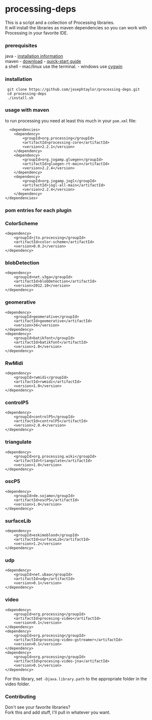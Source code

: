 # processing-deps
This is a script and a collection of Processing libraries.<br/>
It will install the libraries as maven dependencies so you can work with Processing in your favorite IDE.

### prerequisites
java - [installation information](http://docs.oracle.com/javase/8/docs/technotes/guides/install/install_overview.html)<br/>
maven - [download](http://maven.apache.org/download.cgi) -
[quick-start guide](http://maven.apache.org/run-maven/index.html#Quick_Start)<br/>
a shell - mac/linux use the terminal. - windows use [cygwin](https://www.cygwin.com/)

### installation
     git clone https://github.com/josephtaylor/processing-deps.git
     cd processing-deps
     ./install.sh

### usage with maven
to run processing you need at least this much in your <code>pom.xml</code> file:
<pre><code>  &lt;dependencies&gt;
	&lt;dependency&gt;
		&lt;groupId&gt;org.processing&lt;/groupId&gt;
		&lt;artifactId&gt;processing-core&lt;/artifactId&gt;
		&lt;version&gt;2.2.1&lt;/version&gt;
	&lt;/dependency&gt;
	&lt;dependency&gt;
		&lt;groupId&gt;org.jogamp.gluegen&lt;/groupId&gt;
		&lt;artifactId&gt;gluegen-rt-main&lt;/artifactId&gt;
		&lt;version&gt;2.2.4&lt;/version&gt;
	&lt;/dependency&gt;
	&lt;dependency&gt;
		&lt;groupId&gt;org.jogamp.jogl&lt;/groupId&gt;
		&lt;artifactId&gt;jogl-all-main&lt;/artifactId&gt;
		&lt;version&gt;2.2.4&lt;/version&gt;
	&lt;/dependency&gt;
&lt;/dependencies&gt;</code></pre>

### pom entries for each plugin

### ColorScheme
<pre><code>&lt;dependency&gt;
	&lt;groupId&gt;jto.processing&lt;/groupId&gt;
	&lt;artifactId&gt;color-scheme&lt;/artifactId&gt;
	&lt;version&gt;0.0.2&lt;/version&gt;
&lt;/dependency&gt;</code></pre>

### blobDetection
<pre><code>&lt;dependency&gt;
	&lt;groupId&gt;net.v3ga&lt;/groupId&gt;
	&lt;artifactId&gt;blobDetection&lt;/artifactId&gt;
	&lt;version&gt;2012.10&lt;/version&gt;
&lt;/dependency&gt;</code></pre>

### geomerative
<pre><code>&lt;dependency&gt;
	&lt;groupId&gt;geomerative&lt;/groupId&gt;
	&lt;artifactId&gt;geomerative&lt;/artifactId&gt;
	&lt;version&gt;34&lt;/version&gt;
&lt;/dependency&gt;
&lt;dependency&gt;
	&lt;groupId&gt;batikfont&lt;/groupId&gt;
	&lt;artifactId&gt;batikfont&lt;/artifactId&gt;
	&lt;version&gt;1.0&lt;/version&gt;
&lt;/dependency&gt;</code></pre>

### RwMidi
<pre><code>&lt;dependency&gt;
	&lt;groupId&gt;rwmidi&lt;/groupId&gt;
	&lt;artifactId&gt;rwmidi&lt;/artifactId&gt;
	&lt;version&gt;1.0&lt;/version&gt;
&lt;/dependency&gt;</code></pre>

### controlP5
<pre><code>&lt;dependency&gt;
	&lt;groupId&gt;controlP5&lt;/groupId&gt;
	&lt;artifactId&gt;controlP5&lt;/artifactId&gt;
	&lt;version&gt;2.0.4&lt;/version&gt;
&lt;/dependency&gt;</code></pre>

### triangulate
<pre><code>&lt;dependency&gt;
	&lt;groupId&gt;org.processing.wiki&lt;/groupId&gt;
	&lt;artifactId&gt;triangulate&lt;/artifactId&gt;
	&lt;version&gt;1.0&lt;/version&gt;
&lt;/dependency&gt;</code></pre>

### oscP5
<pre><code>&lt;dependency&gt;
	&lt;groupId&gt;de.sojamo&lt;/groupId&gt;
	&lt;artifactId&gt;oscP5&lt;/artifactId&gt;
	&lt;version&gt;1.0&lt;/version&gt;
&lt;/dependency&gt;</code></pre>

### surfaceLib
<pre><code>&lt;dependency&gt;
	&lt;groupId&gt;eskimoblood&lt;/groupId&gt;
	&lt;artifactId&gt;surfaceLib&lt;/artifactId&gt;
	&lt;version&gt;1.2&lt;/version&gt;
&lt;/dependency&gt;</code></pre>

### udp
<pre><code>&lt;dependency&gt;
	&lt;groupId&gt;net.ubaa&lt;/groupId&gt;
	&lt;artifactId&gt;udp&lt;/artifactId&gt;
	&lt;version&gt;0.1&lt;/version&gt;
&lt;/dependency&gt;</code></pre>

### video
<pre><code>&lt;dependency&gt;
	&lt;groupId&gt;org.processing&lt;/groupId&gt;
	&lt;artifactId&gt;procesing-video&lt;/artifactId&gt;
	&lt;version&gt;0.1&lt;/version&gt;
&lt;/dependency&gt;
&lt;dependency&gt;
	&lt;groupId&gt;org.processing&lt;/groupId&gt;
	&lt;artifactId&gt;procesing-video-gstreamer&lt;/artifactId&gt;
	&lt;version&gt;0.1&lt;/version&gt;
&lt;/dependency&gt;
&lt;dependency&gt;
	&lt;groupId&gt;org.processing&lt;/groupId&gt;
	&lt;artifactId&gt;procesing-video-jna&lt;/artifactId&gt;
	&lt;version&gt;0.1&lt;/version&gt;
&lt;/dependency&gt;</code></pre>

For this library, set <code>-Djava.library.path</code> to the appropriate folder in the video folder.

### Contributing
Don't see your favorite libraries?<br/>
Fork this and add stuff, I'll pull in whatever you want.
